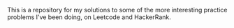 This is a repository for my solutions to some of the more interesting practice problems I've been doing, on Leetcode and HackerRank.